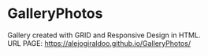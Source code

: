 # GalleryPhotos
Gallery created with GRID and Responsive Design in HTML. <br> 
URL PAGE: https://alejogiraldoo.github.io/GalleryPhotos/
